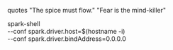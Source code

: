 quotes
"The spice must flow."
"Fear is the mind-killer"

spark-shell \
  --conf spark.driver.host=$(hostname -i) \
  --conf spark.driver.bindAddress=0.0.0.0